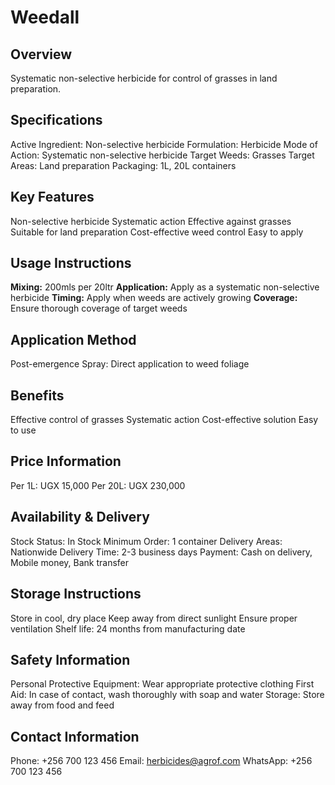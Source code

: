 # Weedall

## Overview
Systematic non-selective herbicide for control of grasses in land preparation.

## Specifications
Active Ingredient: Non-selective herbicide
Formulation: Herbicide
Mode of Action: Systematic non-selective herbicide
Target Weeds: Grasses
Target Areas: Land preparation
Packaging: 1L, 20L containers

## Key Features
Non-selective herbicide
Systematic action
Effective against grasses
Suitable for land preparation
Cost-effective weed control
Easy to apply

## Usage Instructions
**Mixing:** 200mls per 20ltr
**Application:** Apply as a systematic non-selective herbicide
**Timing:** Apply when weeds are actively growing
**Coverage:** Ensure thorough coverage of target weeds

## Application Method
Post-emergence Spray: Direct application to weed foliage

## Benefits
Effective control of grasses
Systematic action
Cost-effective solution
Easy to use

## Price Information
Per 1L: UGX 15,000
Per 20L: UGX 230,000

## Availability & Delivery
Stock Status: In Stock
Minimum Order: 1 container
Delivery Areas: Nationwide
Delivery Time: 2-3 business days
Payment: Cash on delivery, Mobile money, Bank transfer

## Storage Instructions
Store in cool, dry place
Keep away from direct sunlight
Ensure proper ventilation
Shelf life: 24 months from manufacturing date

## Safety Information
Personal Protective Equipment: Wear appropriate protective clothing
First Aid: In case of contact, wash thoroughly with soap and water
Storage: Store away from food and feed

## Contact Information
Phone: +256 700 123 456
Email: herbicides@agrof.com
WhatsApp: +256 700 123 456

